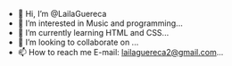 - 👋 Hi, I’m @LailaGuereca
- 👀 I’m interested in Music and programming...
- 🌱 I’m currently learning HTML and CSS...
- 💞️ I’m looking to collaborate on ...
- 📫 How to reach me E-mail: lailaguereca2@gmail.com...

<!---
LailaGuereca/LailaGuereca is a ✨ special ✨ repository because its `README.md` (this file) appears on your GitHub profile.
You can click the Preview link to take a look at your changes.
--->
